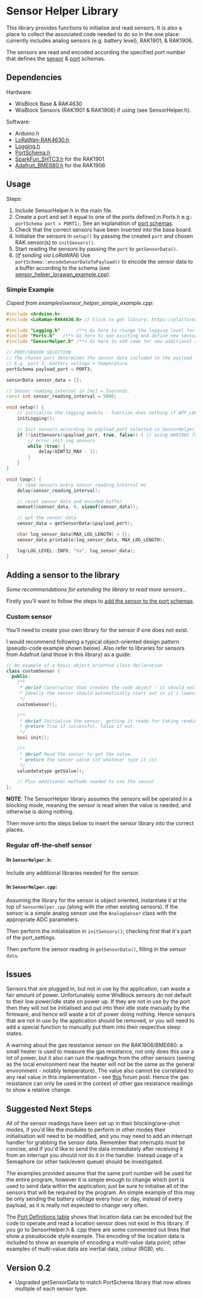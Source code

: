 # Sensor Helper Library

This library provides functions to initialise and read sensors. It is also a place to collect the associated code needed to do so in the one place: currently includes analog sensors (e.g. battery level), RAK1901, & RAK1906.

The sensors are read and encoded according the specified port number that defines the [sensor](../PortSchema/#sensor-data-payload-encoding) & [port](../PortSchema/#port-definitions) schemas.

## Dependencies

Hardware:

- WisBlock Base & RAK4630
- WisBlock Sensors (RAK1901 & RAK1906) if using (see SensorHelper.h).

Software:

- Arduino.h
- [LoRaWan-RAK4630.h](../../#environment-setup)
- [Logging.h](../Logging/)
- [PortSchema.h](../PortSchema/)
- [SparkFun_SHTC3.h](https://github.com/sparkfun/SparkFun_SHTC3_Arduino_Library) for the RAK1901
- [Adafruit_BME680.h](https://github.com/adafruit/Adafruit_BME680) for the RAK1906

## Usage

Steps:

1. Include SensorHelper.h in the main file.
2. Create a port and set it equal to one of the ports defined in Ports.h e.g.: `portSchema port = PORT1;`. See an explanation of [port schemas](../PortSchema/).
3. Check that the correct sensors have been inserted into the base board.
4. Initialise the sensors in `setup()` by passing the created `port` and chosen RAK sensor(s) to `initSensors()`.
5. Start reading the sensors by passing the `port` to `getSensorData()`.
6. (_If sending via LoRaWAN_) Use `portSchema::encodeSensorDataToPayload()` to encode the sensor data to a buffer according to the schema (see [sensor_helper_lorawan_example.cpp](./examples/sensor_helper_lorawan_example.cpp)).

### Simple Example

_Copied from examples\sensor_helper_simple_example.cpp:_

```c++
#include <Arduino.h>
#include <LoRaWan-RAK4630.h> // Click to get library: https://platformio.org/lib/show/6601/SX126x-Arduino

#include "Logging.h"      /**< Go here to change the logging level for the entire application. */
#include "Ports.h"   /**< Go here to see existing and define new sensor/port schemas. */
#include "SensorHelper.h" /**< Go here to add code for new additional sensors. */

// PORT/SENSOR SELECTION
// The chosen port determines the sensor data included in the payload - see PortSchema.h
// E.g. port 3: battery voltage + temperature
portSchema payload_port = PORT3;

sensorData sensor_data = {};

// Sensor reading interval in [ms] = 5seconds.
const int sensor_reading_interval = 5000;

void setup() {
    // initialise the logging module - function does nothing if APP_LOG_LEVEL in Logging.h = NONE
    initLogging();

    // Init sensors according to payload_port selected in SensorHelper.h
    if (!initSensors(&payload_port, true, false)) { // using RAK1901 for temp
        // error init-ing sensors
        while (true) {
            delay(UINT32_MAX - 1);
        }
    }
}

void loop() {
    // read sensors every sensor_reading_interval ms
    delay(sensor_reading_interval);

    // reset sensor data and encoded buffer
    memset(&sensor_data, 0, sizeof(sensor_data));

    // get the sensor data
    sensor_data = getSensorData(&payload_port);

    char log_sensor_data[MAX_LOG_LENGTH] = {};
    sensor_data.printable(log_sensor_data, MAX_LOG_LENGTH);

    log(LOG_LEVEL::INFO, "%s", log_sensor_data);
}
```

## Adding a sensor to the library

_Some recommendations for extending the library to read more sensors..._

Firstly you'll want to follow the steps to [add the sensor to the port schemas](../PortSchema/#new-port-or-sensor-schema-instructions).

### Custom sensor

You'll need to create your own library for the sensor if one does not exist.

I would recommend following a typical object-oriented design pattern (pseudo-code example shown below). Also refer to libraries for sensors from Adafruit (and those in this library) as a guide:

```c++
// An example of a basic object-oriented class declaration
class customSensor {
  public:
    /**
     * @brief Constructor that creates the code object - it should not actually interract with the sensor yet
     * Ideally the sensor should automatically start out in it's lowest power mode until instantiated/read.
     */
    customSensor();

    /**
     * @brief Initialise the sensor, getting it ready for taking readings.
     * @return True if successful, false if not.
     */
    bool init();

    /**
     * @brief Read the sensor to get the value.
     * @return The sensor value (of whatever type it is).
     */
    valuedatatype getValue();

    // Plus additional methods needed to use the sensor
};
```

**NOTE**: The SensorHelper library assumes the sensors will be operated in a blocking mode, meaning the sensor is read when the value is needed, and otherwise is doing nothing.

Then move onto the steps below to insert the sensor library into the correct places.

### Regular off-the-shelf sensor

#### In `SensorHelper.h`:

Include any additional libraries needed for the sensor.

#### In `SensorHelper.cpp`:

Assuming the library for the sensor is object oriented, instantiate it at the top of `SensorHelper.cpp` (along with the other existing sensors). If the sensor is a simple analog sensor use the `AnalogSensor` class with the appropriate ADC parameters.

Then perform the initialisation in `initSensors()`; checking first that it's part of the port_settings.

Then perform the sensor reading in `getSensorData()`, filling in the sensor `data`.

## Issues

Sensors that are plugged in, but not in use by the application, can waste a fair amount of power. Unfortunately some WisBlock sensors do not default to their low power/idle state on power up. If they are not in use by the port then they will not be initialised and put into their idle state manually by the firmware, and hence will waste a lot of power doing nothing. Hence sensors that are not in use by the application should be removed, or you will need to add a special function to manually put them into their respective sleep states.

A warning about the gas resistance sensor on the RAK1906/BME680: a small heater is used to measure the gas resistance, not only does this use a lot of power, but it also can ruin the readings from the other sensors (seeing as the local environment near the heater will not be the same as the general environment - notably temperature). The value also cannot be correlated to any real value in this implementation - see [this](https://forum.rakwireless.com/t/rak7204-gas-resistance-what-should-the-values-tell-me/1716) forum post. Hence the gas resistance can only be used in the context of other gas resistance readings to show a relative change.

## Suggested Next Steps

All of the sensor readings have been set up in their blocking/one-shot modes, if you'd like the modules to perform in other modes their initialisation will need to be modified, and you may need to add an interrupt handler for grabbing the sensor data. Remember that interrupts must be concise, and if you'd like to send the data immediately after receiving it from an interrupt you should not do it in the handler. Instead usage of a Semaphore (or other task/event queue) should be investigated.

The examples provided assume that the same port number will be used for the entire program, however it is simple enough to change which port is used to send data within the application; just be sure to initialise all of the sensors that will be required by the program. An simple example of this may be only sending the battery voltage every hour or day, instead of every payload, as it is really not expected to change very often.

The [Port Definitions table](../PortSchema/#port-definitions) shows that location data can be encoded but the code to operate and read a location sensor does not exist in this library. If you go to SensorHelper.h & .cpp there are some commented out lines that show a pseudocode style example. The encoding of the location data is included to show an example of encoding a mulit-value data point; other examples of multi-value data are inertial data, colour (RGB), etc.

## Version 0.2

- Upgraded getSensorData to match PortSchema library that now allows multiple of each sensor type.
